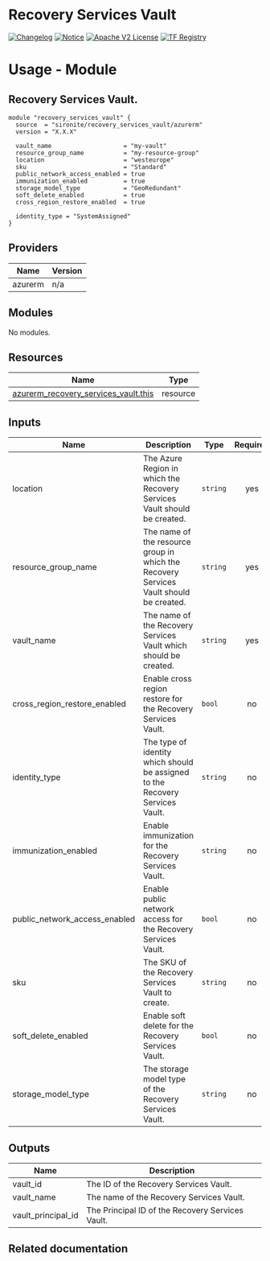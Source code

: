<!-- BEGIN_TF_DOCS -->
 # Recovery Services Vault
[![Changelog](https://img.shields.io/badge/changelog-release-green.svg)](https://github.com/sironite/terraform-azurerm-recovery_services_vau/releases/latest) [![Notice](https://img.shields.io/badge/notice-copyright-yellow.svg)](NOTICE) [![Apache V2 License](https://img.shields.io/badge/license-Apache%20V2-orange.svg)](LICENSE) [![TF Registry](https://img.shields.io/badge/terraform-registry-blue.svg)](https://registry.terraform.io/providers/hashicorp/azurerm/latest/docs/resources/recovery_services_vault#cross_region_restore_enabled)

# Usage - Module

## Recovery Services Vault.

```hcl
module "recovery_services_vault" {
  source  = "sironite/recovery_services_vault/azurerm"
  version = "X.X.X"

  vault_name                    = "my-vault"
  resource_group_name           = "my-resource-group"
  location                      = "westeurope"
  sku                           = "Standard"
  public_network_access_enabled = true
  immunization_enabled          = true
  storage_model_type            = "GeoRedundant"
  soft_delete_enabled           = true
  cross_region_restore_enabled  = true

  identity_type = "SystemAssigned"
}
```

## Providers

| Name | Version |
|------|---------|
| azurerm | n/a |

## Modules

No modules.

## Resources

| Name | Type |
|------|------|
| [azurerm_recovery_services_vault.this](https://registry.terraform.io/providers/hashicorp/azurerm/latest/docs/resources/recovery_services_vault) | resource |

## Inputs

| Name | Description | Type | Required |
|------|-------------|------|:--------:|
| location | The Azure Region in which the Recovery Services Vault should be created. | `string` | yes |
| resource\_group\_name | The name of the resource group in which the Recovery Services Vault should be created. | `string` | yes |
| vault\_name | The name of the Recovery Services Vault which should be created. | `string` | yes |
| cross\_region\_restore\_enabled | Enable cross region restore for the Recovery Services Vault. | `bool` | no |
| identity\_type | The type of identity which should be assigned to the Recovery Services Vault. | `string` | no |
| immunization\_enabled | Enable immunization for the Recovery Services Vault. | `string` | no |
| public\_network\_access\_enabled | Enable public network access for the Recovery Services Vault. | `bool` | no |
| sku | The SKU of the Recovery Services Vault to create. | `string` | no |
| soft\_delete\_enabled | Enable soft delete for the Recovery Services Vault. | `bool` | no |
| storage\_model\_type | The storage model type of the Recovery Services Vault. | `string` | no |

## Outputs

| Name | Description |
|------|-------------|
| vault\_id | The ID of the Recovery Services Vault. |
| vault\_name | The name of the Recovery Services Vault. |
| vault\_principal\_id | The Principal ID of the Recovery Services Vault. |

## Related documentation
<!-- END_TF_DOCS -->